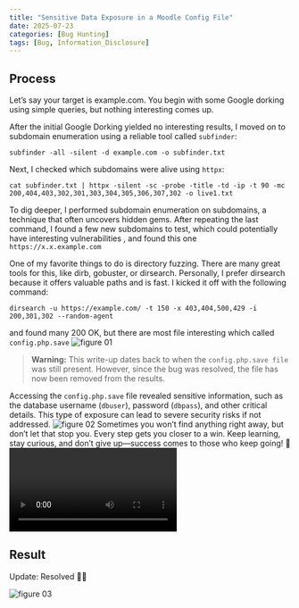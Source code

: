 ```yaml
---
title: "Sensitive Data Exposure in a Moodle Config File"
date: 2025-07-23
categories: [Bug Hunting]
tags: [Bug, Information_Disclosure]
---
```

## Process
Let’s say your target is example.com. You begin with some Google dorking using simple queries, but nothing interesting comes up.

After the initial Google Dorking yielded no interesting results, I moved on to subdomain enumeration using a reliable tool called ```subfinder```:
```shell
subfinder -all -silent -d example.com -o subfinder.txt
```
Next, I checked which subdomains were alive using ```httpx```:
```shell
cat subfinder.txt | httpx -silent -sc -probe -title -td -ip -t 90 -mc 200,404,403,302,301,303,304,305,306,307,302 -o live1.txt
```
To dig deeper, I performed subdomain enumeration on subdomains, a technique that often uncovers hidden gems. After repeating the last command, I found a few new subdomains to test, which could potentially have interesting vulnerabilities , and found this one ```https://x.x.example.com```

One of my favorite things to do is directory fuzzing. There are many great tools for this, like dirb, gobuster, or dirsearch. Personally, I prefer dirsearch because it offers valuable paths and is fast. I kicked it off with the following command:
```shell
dirsearch -u https://example.com/ -t 150 -x 403,404,500,429 -i 200,301,302 --random-agent 
```
and found many 200 OK, but there are most file interesting which called ```config.php.save```
![figure 01](https://mrci0x1.gitbook.io/home/~gitbook/image?url=https%3A%2F%2F2226553737-files.gitbook.io%2F%7E%2Ffiles%2Fv0%2Fb%2Fgitbook-x-prod.appspot.com%2Fo%2Fspaces%252FGuulzzy1AvWrJMh0trBB%252Fuploads%252FCLBshr6rZnWtw5iC7FoS%252FScreenshot%25202024-10-16%2520020603.png%3Falt%3Dmedia%26token%3Dbea094fe-6ffd-4109-bb7f-cb894993fd24&width=768&dpr=1&quality=100&sign=2161e719&sv=2)

> **Warning:** This write-up dates back to when the ```config.php.save file``` was still present. However, since the bug was resolved, the file has now been removed from the results.

Accessing the ```config.php.save``` file revealed sensitive information, such as the database username (```dbuser```), password (```dbpass```), and other critical details. This type of exposure can lead to severe security risks if not addressed. 
![figure 02](https://mrci0x1.gitbook.io/home/~gitbook/image?url=https%3A%2F%2F2226553737-files.gitbook.io%2F%7E%2Ffiles%2Fv0%2Fb%2Fgitbook-x-prod.appspot.com%2Fo%2Fspaces%252FGuulzzy1AvWrJMh0trBB%252Fuploads%252Farl6YfKxkcogJdU6WMvS%252FScreenshot%25202024-10-16%2520021059.png%3Falt%3Dmedia%26token%3Df3bf6dac-297a-4fb9-8a55-0f44b4605e6f&width=768&dpr=1&quality=100&sign=70187272&sv=2)
Sometimes you won’t find anything right away, but don’t let that stop you. Every step gets you closer to a win. Keep learning, stay curious, and don’t give up—success comes to those who keep going! 🎉
![figure 03](https://cdn.iframe.ly/files/5296977da345d269ab8274436ebdb94a.mp4)
## Result
Update: Resolved 🎉🎉

![figure 03](https://mrci0x1.gitbook.io/home/~gitbook/image?url=https%3A%2F%2F2226553737-files.gitbook.io%2F%7E%2Ffiles%2Fv0%2Fb%2Fgitbook-x-prod.appspot.com%2Fo%2Fspaces%252FGuulzzy1AvWrJMh0trBB%252Fuploads%252FHt28RuAAl5fU9L1mePdw%252FScreenshot%25202024-10-16%2520024132.png%3Falt%3Dmedia%26token%3D0751472c-5356-4f06-a13f-6e8f6c58c264&width=768&dpr=1&quality=100&sign=2afe901b&sv=2)